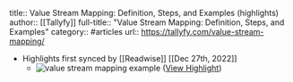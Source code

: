 title:: Value Stream Mapping: Definition, Steps, and Examples (highlights)
author:: [[Tallyfy]]
full-title:: "Value Stream Mapping: Definition, Steps, and Examples"
category:: #articles
url:: https://tallyfy.com/value-stream-mapping/

- Highlights first synced by [[Readwise]] [[Dec 27th, 2022]]
	- ![value stream mapping example](https://tallyfy.com/wp-content/uploads/2017/10/Value-Stream-Mapping.png) ([View Highlight](https://read.readwise.io/read/01gn8my2cvg5x1qg3sxyk87x98))